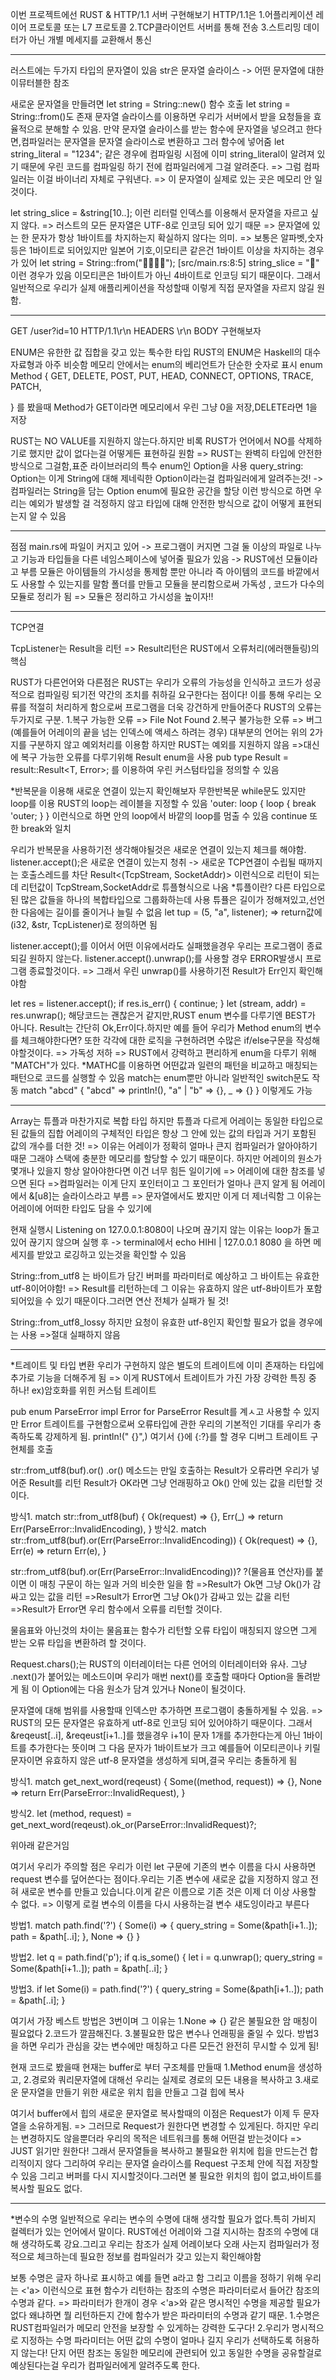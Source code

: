 이번 프로젝트에선
RUST & HTTP/1.1 서버 구현해보기
HTTP/1.1은
1.어플리케이션 레이어 프로토콜 또는 L7 프로토콜
2.TCP클라이언트 서버를 통해 전송
3.스트리밍 데이터가 아닌 개별 메세지를 교환해서 통신

----------------------------------------------------------------------------

러스트에는 두가지 타입의 문자열이 있음
str은 문자열 슬라이스 -> 어떤 문자열에 대한 이뮤터블한 참조

새로운 문자열을 만들려면 let string = String::new() 함수 호출
let string = String::from()도 존재
문자열 슬라이스를 이용하면 우리가 서버에서 받을 요청들을 효율적으로 분해할 수 있음.
만약 문자열 슬라이스를 받는 함수에 문자열을 넣으려고 한다면,컴파일러는 문자열을 문자열 슬라이스로 변환하고 그러 함수에 넣어줌
let string_literal = "1234"; 같은 경우에 컴파일링 시점에 이미 string_literal이 알려져 있기 때문에 우린 코드를 컴파일링 하기 전에 컴파일러에게 그걸 알려준다. => 그럼 컴파일러는 이걸 바이너리 자체로 구워낸다. => 이 문자열이 실제로 있는 곳은 메모리 안 일 것이다.

let string_slice = &string[10..]; 이런 리터럴 인덱스를 이용해서 문자열을 자르고 싶지 않다. => 러스트의 모든 문자열은 UTF-8로 인코딩 되어 있기 때문 => 문자열에 있는 한 문자가 항상 1바이트를 차지하는지 확실하지 않다는 의미. => 보통은 알파벳,숫자 등은 1바이트로 되어있지만 일본어 기호,이모티콘 같은건 1바이트 이상을 차지하는 경우가 있어 let string = String::from("🚚🎱👸🔥");  [src/main.rs:8:5] string_slice = "🚚" 이런 경우가 있음
이모티콘은 1바이트가 아닌 4바이트로 인코딩 되기 때문이다.
그래서 일반적으로 우리가 실제 애플리케이션을 작성할때 이렇게 직접 문자열을 자르지 않길 원함.

----------------------------------------------------------------------------

GET /user?id=10 HTTP/1.1\r\n
HEADERS \r\n
BODY
구현해보자

ENUM은 유한한 값 집합을 갖고 있는 툭수한 타입  RUST의 ENUM은 Haskell의 대수 자료형과 아주 비슷함
메모리 안에서는 enum의 베리언트가 단순한 숫자로 표시
enum Method {
    GET,
    DELETE,
    POST,
    PUT,
    HEAD,
    CONNECT,
    OPTIONS,
    TRACE,
    PATCH,
    
}
를 봤을때 Method가 GET이라면 메모리에서 우린 그냥 0을 저장,DELETE라면 1을 저장

RUST는 NO VALUE를 지원하지 않는다.하지만 비록 RUST가 언어에서 NO를 삭제하기로 했지만 값이 없다는걸 어떻게든 표현하길 원함 => RUST는 완벽히 타입에 안전한 방식으로 그걸함,표준 라이브러리의 특수 enum인 Option을 사용
query_string: Option<String>는 이게 String에 대해 제네릭한 Option이라는걸 컴파일러에게 알려주는것! -> 컴파일러는 String을 담는 Option enum에 필요한 공간을 할당
이런 방식으로 하면 우리는 예외가 발생할 걸 걱정하지 않고 타입에 대해 안전한 방식으로 값이 어떻게 표현되는지 알 수 있음

--------------------------------------------------------------------------------------------------------------------------------------------------------
점점 main.rs에 파일이 커지고 있어 -> 프로그램이 커지면 그걸 둘 이상의 파일로 나누고 기능과 타입들을 다른 네임스페이스에 넣어줄 필요가 있음 -> RUST에선 모듈이라고 부름 
모듈은 아이템들의 가시성을 통제함 뿐만 아니라 즉 아이템의 코드를 바깥에서도 사용할 수 있는지를 말함
폴더를 만들고 모듈을 분리함으로써 가독성 , 코드가 다수의 모듈로 정리가 됨 => 모듈은 정리하고 가시성을 높이자!!


--------------------------------------------------------------------------------------------------------------------------------------------------------
TCP연결

TcpListener는 Result을 리턴 => Result리턴은 RUST에서 오류처리(에러핸들링)의 핵심

RUST가 다른언어와 다른점은 RUST는 우리가 오류의 가능성을 인식하고 코드가 성공적으로 컴파일링 되기전 약간의 조치를 취하길 요구한다는 점이다! 이를 통해 우리는 오류를 적절히 처리하게 함으로써 프로그램을 더욱 강건하게 만들어준다
RUST의 오류는 두가지로 구분.
1.복구 가능한 오류 => File Not Found
2.복구 불가능한 오류 => 버그(예를들어 어레이의 끝을 넘는 인덱스에 액세스 하려는 경우)
대부분의 언어는 위의 2가지를 구분하지 않고 예외처리를 이용함 하지만 RUST는 예외를 지원하지 않음 =>대신에 복구 가능한 오류를 다루기위해 Result enum을 사용
pub type Result<T> = result::Result<T, Error>;
를 이용하여 우린 커스텀타입을 정의할 수 있음


*반복문을 이용해 새로운 연결이 있는지 확인해보자
무한반복문 while문도 있지만 loop를 이용
RUST의 loop는 레이블을 지정할 수 있음
'outer: loop {
            loop {
                break 'outer;
            }
        }
이런식으로 하면 안의 loop에서 바깥의 loop를 멈출 수 있음
continue 또한 break와 일치

우리가 반복문을 사용하기전 생각해야될것은 새로운 연결이 있는지 체크를 해야함.
listener.accept();은 새로운 연결이 있는지 청취 -> 새로운 TCP연결이 수립될 때까지는 호출스레드를 차단 Result<(TcpStream, SocketAddr)> 이런식으로 리턴이 되는데
리턴값이 TcpStream,SocketAddr로 튜플형식으로 나옴
    *튜플이란? 다른 타입으로 된 많은 값들을 하나의 복합타입으로 그룹화하는데 사용
    튜퓰은 길이가 정해져있고,선언한 다음에는 길이를 줄이거나 늘릴 수 없음
    let tup = (5, "a", listener); => return값에 (i32, &str, TcpListener)로 정의하면 됨


listener.accept();를 이어서 어떤 이유에서라도 실패했을경우 우리는 프로그램이 종료되길 원하지 않는다.
listener.accept().unwrap();를 사용할 경우 ERROR발생시 프로그램 종료할것이다. => 그래서 우린 unwrap()를 사용하기전 Result가 Err인지 확인해야함

let res = listener.accept();
if res.is_err() {
    continue;
}
let (stream, addr) = res.unwrap();
해당코드는 괜찮은거 같지만,RUST enum 변수를 다루기엔 BEST가 아니다. Result는 간단히 Ok,Err이다.하지만 예를 들어 우리가 Method enum의 변수를 체크해야한다면? 또한 각각에 대한 로직을 구현하려면 수많은 if/else구문을 작성해야할것이다. => 가독성 저하 => RUST에서 강력하고 편리하게 enum을 다루기 위해 "MATCH"가 있다.
*MATHC를 이용하면 어떤값과 일련의 패턴을 비교하고 매칭되는 패턴으로 코드를 실행할 수 있음
match는 enum뿐만 아니라 일반적인 switch문도 작동
match "abcd" {
                "abcd" => println!(),
                "a" | "b" => {},
                _ => {}
            }
이렇게도 가능

--------------------------------------------------------------------------------------------------------------------------------------------------------

Array는 튜플과 마찬가지로 복합 타입
하지만 튜플과 다르게 어레이는 동일한 타입으로 된 값들의 집합
어레이의 구체적인 타입은 항상 그 안에 있는 값의 타입과 거기 포함된 값의 개수를 더한 것! => 이유는 어레이가 정확히 얼마나 큰지 컴파일러가 알아야하기 때문 그래야 스택에 충분한 메모리를 할당할 수 있기 때문이다.
하지만 어레이의 원소가 몇개나 있을지 항상 알아야한다면 이건 너무 힘든 일이기에 => 어레이에 대한 참조를 넣으면 된다 =>컴파일러는 이게 단지 포인터이고 그 포인터가 얼마나 큰지 알게 됨
어레이에서 &[u8]는 슬라이스라고 부름 => 문자열에서도 봤지만 이게 더 제너릭함 그 이유는 어레이에 어떠한 타입도 담을 수 있기에

현재 실행시 Listening on 127.0.0.1:8080이 나오며 끊기지 않는 이유는 loop가 돌고 있어 끊기지 않으며 실행 후 -> terminal에서 echo HIHI | 127.0.0.1 8080 을 하면 메세지를 받았고 로깅하고 있는것을 확인할 수 있음

String::from_utf8 는 바이트가 담긴 버퍼를 파라미터로 예상하고 그 바이트는 유효한 utf-8이어야함! => Result를 리턴하는데 그 이유는 유효하지 않은 utf-8바이트가 포함되어있을 수 있기 때문이다.그러면 연산 전체가 실패가 될 것!

String::from_utf8_lossy 하지만 요청이 유효한 utf-8인지 확인할 필요가 없을 경우에는 사용 =>절대 실패하지 않음


--------------------------------------------------------------------------------------------------------------------------------------------------------
*트레이트 및 타입 변환
우리가 구현하지 않은 별도의 트레이트에 이미 존재하는 타입에 추가로 기능을 더해주게 됨 => 이게 RUST에서 트레이트가 가진 가장 강력한 특징 중 하나! ex)암호화를 위힌 커스텀 트레이트


pub enum ParseError
impl Error for ParseError
Result를 계ㅅ고 사용할 수 있지만 Error 트레이트를 구현함으로써 오류타입에 관한 우리의 기본적인 기대를 우리가 충족하도록 강제하게 됨.
println!(" {}",) 여기서
{}에 {:?}를 할 경우 디버그 트레이트 구현체를 호출


str::from_utf8(buf).or()
.or() 메소드는 만일 호출하는 Result가 오류라면 우리가 넣어준 Result를 리턴
Result가 OK라면 그냥 언래핑하고 Ok() 안에 있는 값을 리턴할 것이다.

방식1. match str::from_utf8(buf) {
    Ok(request) => {},
    Err(_) => return Err(ParseError::InvalidEncoding),
}
방식2. match str::from_utf8(buf).or(Err(ParseError::InvalidEncoding)) {
    Ok(request) => {},
    Err(e) => return Err(e),
}

str::from_utf8(buf).or(Err(ParseError::InvalidEncoding))?
?(물음표 연산자)를 붙이면 이 매칭 구문이 하는 일과 거의 비슷한 일을 함
=>Result가 Ok면 그냥 Ok()가 감싸고 있는 값을 리턴
=>Result가 Error면 그냥 Ok()가 감싸고 있는 값을 리턴
=>Result가 Error면 우리 함수에서 오류를 리턴할 것이다.

물음표와 아닌것의 차이는 물음표는 함수가 리턴할 오류 타입이 매칭되지 않으면 그게 받는 오류 타입을 변환하려 할 것이다.


Request.chars();는 RUST의 이터레이터는 다른 언어의 이터레이터와 유사.
그냥 .next()가 붙어있는 메소드이며 우리가 매번 next()를 호출할 때마다 Option을 돌려받게 됨
이 Option에는 다음 원소가 담겨 있거나 None이 될것이다.

문자열에 대해 범위를 사용할때 인덱스만 추가하면 프로그램이 충돌하게될 수 있음. => RUST의 모든 문자열은 유효하게 utf-8로 인코딩 되어 있어야하기 때문이다.
그래서 &reqeust[..i], &reqeust[i+1..]를 했을경우 i+1이 문자 1개를 추가한다는게 아닌 1바이트를 추가한다는 뜻이며 그 다음 문자가 1바이트보가 크고 예를들어 이모티콘이나 키릴문자이면 
유효하지 않은 utf-8 문자열을 생성하게 되며,결국 우리는 충돌하게 됨

방식1. match get_next_word(reqeust) {
            Some((method, request)) => {},
            None => return  Err(ParseError::InvalidRequest),
        }

방식2. let (method, request) = get_next_word(reqeust).ok_or(ParseError::InvalidRequest)?;

위아래 같은거임

여기서 우리가 주의할 점은 우리가 이런 let 구문에 기존의 변수 이름을 다시 사용하면 request 변수를 덮어쓴다는 점이다.우리는 기존 변수에 새로운 값을 지정하지 않고 전혀 새로운 변수를 만들고
있습니다.이게 같은 이름으로 기존 것은 이제 더 이상 사용할 수 없다.
=> 이렇게 로컬 변수의 이름을 다시 사용하는걸 변수 섀도잉이라고 부른다

방법1. match path.find('?') {
    Some(i) => {
        query_string = Some(&path[i+1..]);
        path = &path[..i];
    },
    None => {}
}

방법2. let q = path.find('p');
if q.is_some() {
    let i = q.unwrap();
    query_string = Some(&path[i+1..]);
    path = &path[..i];
}

방법3. if let Some(i) = path.find('?') {
    query_string = Some(&path[i+1..]);
    path = &path[..i];
}

여기서 가장 베스트 방법은 3번이며 그 이유는 
1.None => {} 같은 불필요한 암 매칭이 필요없다
2.코드가 깔끔해진다.
3.불필요한 많은 변수나 언래핑을 줄일 수 있다.
방법3을 하면 우리가 관심을 갖는 변수에만 매칭하고 다른 모든건 완전히 무시할 수 있게 됨!

현재 코드로 봤을때 현재는 buffer로 부터 구조체를 만들때
1.Method enum을 생성하고,
2.경로와 쿼리문자열에 대해선 우리는 실제로 경로의 모든 내용을 복사하고
3.새로운 문자열을 만들기 위한 새로운 위치 힙을 만들고 그걸 힙에 복사

여기서 buffer에서 힙의 새로운 문자열로 복사할때의 이점은 Request가 이제 두 문자열을 소유하게됨.
=> 그러므로 Request가 원한다면 변경할 수 있게된다. 하지만 우리는 변경하지도 않을뿐더라 우리의 목적은 네트워크를 통해 어떤걸 받는것이다 => JUST 읽기만 원한다!
그래서 문자열들을 복사하고 불필요한 위치에 힙을 만드는건 합리적이지 않다
그리하여 우리는 문자열 슬라이스를 Request 구조체 안에 직접 저장할 수 있음 그리고 버퍼를 다시 지시할것이다.그러면 불 필요한 위치의 힙이 없고,바이트를 복사할 필요도 없다.

--------------------------------------------------------------------------------------------------------------------------------------------------------

*변수의 수명
일반적으로 우리는 변수의 수명에 대해 생각할 필요가 없다.특히 가비지 컬렉터가 있는 언어에서 말이다.
RUST에선 어레이와 그걸 지시하는 참조의 수명에 대해 생각하도록 강요.그리고 우리는 참조가 실제 어레이보다 오래 사는지 컴파일러가 정적으로 체크하는데 필요한 정보를 컴파일러가 갖고 있는지 확인해야함

보통 수명은 글자 하나로 표시하고 예를 들면 a라고 함 그리고 이름을 정하기 위해 우리는 <'a> 이런식으로 표현
함수가 리턴하는 참조의 수명은 파라미터로서 들어간 참조의 수명과 같다. => 파라미터가 한개이 경우 <'a>와 같은 명시적인 수명을 제공할 필요가 없다 왜냐하면 뭘 리턴하든지 간에 함수가 받은 파라미터의 수명과 같기 때문.
1.수명은 RUST컴파일러가 메모리 안전을 보장할 수 있게하는 강력한 도구다!
2.우리가 명시적으로 지정하는 수명 파라미터는 어떤 값의 수명이 얼마나 길지 우리가 선택하도록 허용하지 않는다! 단지 어떤 참조는 동일한 메모리에 관련되어 있고 동일한 수명을 공유할걸로 예상된다는걸 우리가 컴파일러에게 알려주도록 한다.

